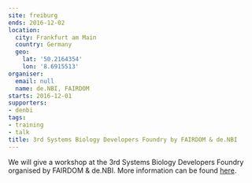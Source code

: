 ```yaml
---
site: freiburg
ends: 2016-12-02
location:
  city: Frankfurt am Main
  country: Germany
  geo:
    lat: '50.2164354'
    lon: '8.6915513'
organiser:
  email: null
  name: de.NBI, FAIRDOM
starts: 2016-12-01
supporters:
- denbi
tags:
- training
- talk
title: 3rd Systems Biology Developers Foundry by FAIRDOM & de.NBI
---
```


We will give a workshop at the 3rd Systems Biology Developers Foundry organised by FAIRDOM & de.NBI. More information can be found [here](https://fair-dom.org/communities/systems-biology-developers-foundry/3rd-sbdf/).
